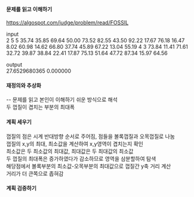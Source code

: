 #### 문제를 읽고 이해하기
https://algospot.com/judge/problem/read/FOSSIL

input</br>
2
5 5
35.74 35.85 69.64 50.00 73.52 82.55 43.50 92.22 17.67 76.18
16.47 8.02 60.98 14.62 66.80 37.74 45.89 67.22 13.04 55.19
4 3
73.84 11.41 71.61 32.72 39.87 38.84 22.41 17.87
75.13 51.64 47.72 87.34 15.97 64.56


output</br>
27.6529680365
0.000000
 
#### 재정의와 추상화<br>
-- 문제를 읽고 본인이 이해하기 쉬운 방식으로 해석<br>
두 껍질이 겹치는 부분의 최대폭

#### 계획 세우기<br>
껍질의 점은 시계 반대방향 순서로 주어짐, 점들을 볼록껍질과 오목껍질로 나눔<br>
껍질의 x,y의 최대, 최소값을 계산하여 x,y영역이 겹치는지 확인<br>
최소값은 두 최소값의 최대값, 최대값은 두 최대값의 최소값<br>
두 껍질의 최대폭은 증가하였다가 감소하므로 영역을 삼분할하여 탐색<br>
해당점에서 볼록부분의 최소값-오목부분의 최대값으로 껍질간 y축 거리 계산<br>
거리가 더 큰쪽으로 좁혀감<br>

#### 계획 검증하기
